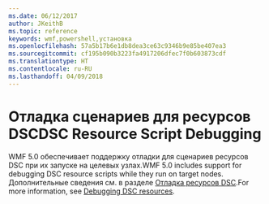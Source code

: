 ```yaml
---
ms.date: 06/12/2017
author: JKeithB
ms.topic: reference
keywords: wmf,powershell,установка
ms.openlocfilehash: 57a5b17b6e1db8dea3ce63c9346b9e85be407ea3
ms.sourcegitcommit: cf195b090b3223fa4917206dfec7f0b603873cdf
ms.translationtype: HT
ms.contentlocale: ru-RU
ms.lasthandoff: 04/09/2018
---
```

# <a name="dsc-resource-script-debugging"></a><span data-ttu-id="be4bd-102">Отладка сценариев для ресурсов DSC</span><span class="sxs-lookup"><span data-stu-id="be4bd-102">DSC Resource Script Debugging</span></span>

<span data-ttu-id="be4bd-103">WMF 5.0 обеспечивает поддержку отладки для сценариев ресурсов DSC при их запуске на целевых узлах.</span><span class="sxs-lookup"><span data-stu-id="be4bd-103">WMF 5.0 includes support for debugging DSC resource scripts while they run on target nodes.</span></span>
<span data-ttu-id="be4bd-104">Дополнительные сведения см. в разделе [Отладка ресурсов DSC](https://msdn.microsoft.com/powershell/dsc/debugresource).</span><span class="sxs-lookup"><span data-stu-id="be4bd-104">For more information, see [Debugging DSC resources](https://msdn.microsoft.com/powershell/dsc/debugresource).</span></span>